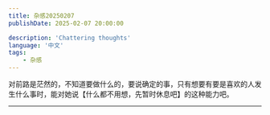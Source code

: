 ```yaml
---
title: 杂感20250207
publishDate: 2025-02-07 20:00:00

description: 'Chattering thoughts'
language: '中文'
tags:
    - 杂感
---
```


对前路是茫然的，不知道要做什么的，要说确定的事，只有想要有要是喜欢的人发生什么事时，能对她说【什么都不用想，先暂时休息吧】的这种能力吧。



---
